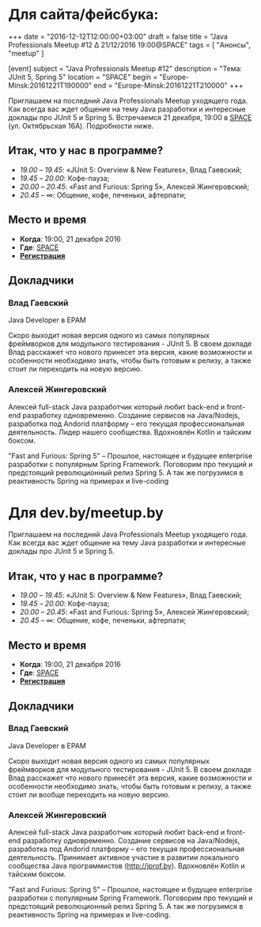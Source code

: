 Для сайта/фейсбука:
=====================================================================================

+++
date = "2016-12-12T12:00:00+03:00"
draft = false
title = "Java Professionals Meetup #12 ∆ 21/12/2016 19:00@SPACE"
tags = [
    "Анонсы", "meetup"
]

[event]
subject = "Java Professionals Meetup #12"
description = "Тема: JUnit 5, Spring 5"
location = "SPACE"
begin = "Europe-Minsk:20161221T190000"
end = "Europe-Minsk:20161221T210000"
+++

Приглашаем на последний Java Professionals Meetup уходящего года. Как всегда вас ждет общение на тему Java разработки и интересные доклады про JUnit 5 и Spring 5. Встречаемся 21 декабря, 19:00 в [SPACE](http://eventspace.by) (ул. Октябрьская 16А).
Подробности ниже.

<!--more-->

## Итак, что у нас в программе?

* _19.00_ – _19.45_: «JUnit 5: Overview & New Features», Влад Гаевский;
* _19.45_ – _20.00_: Кофе-пауза;
* _20.00_ – _20.45_: «Fast and Furious: Spring 5», Алексей Жингеровский;
* _20.45_ – ∞: Общение, кофе, печеньки, афтерпати;

## Место и время

* **Когда**: 19:00, 21 декабря 2016
* **Где**: [SPACE](http://eventspace.by)
* **[Регистрация](https://docs.google.com/forms/d/e/1FAIpQLSduUYAsH67snDgznTxGxFxAYYEaQUwclWcD4NwOhBPvEBfaBw/viewform)**

## Докладчики

### Влад Гаевский

Java Developer в EPAM

Скоро выходит новая версия одного из самых популярных фреймворков для модульного тестирования - JUnit 5. В своем докладе Влад расскажет что нового принесет эта версия, какие возможности и особенности необходимо знать, чтобы быть готовым к релизу, а также стоит ли переходить на новую версию.

### Алексей Жингеровский

Алексей full-stack Java разработчик который любит back-end и front-end разработку одновременно. Создание сервисов на Java/Nodejs,
разработка под Andorid платформу – его текущая профессиональная деятельность.
Лидер нашего сообщества. Вдохновлён Kotlin и тайским боксом.

"Fast and Furious: Spring 5" – Прошлое, настоящее и будущее enterprise разработки с популярным Spring Framework. Поговорим про текущий и предстоящий революционный релиз Spring 5. А так же погрузимся в реактивность Spring на примерах и live-coding

Для dev.by/meetup.by
=====================================================================================

Приглашаем на последний Java Professionals Meetup уходящего года. Как всегда вас ждет общение на тему Java разработки и интересные доклады про JUnit 5 и Spring 5.

## Итак, что у нас в программе?

* _19.00_ – _19.45_: «JUnit 5: Overview & New Features», Влад Гаевский;
* _19.45_ – _20.00_: Кофе-пауза;
* _20.00_ – _20.45_: «Fast and Furious: Spring 5», Алексей Жингеровский;
* _20.45_ – ∞: Общение, кофе, печеньки, афтерпати;


## Место и время

* **Когда**: 19:00, 21 декабря 2016
* **Где**: [SPACE](http://eventspace.by)
* **[Регистрация](https://docs.google.com/forms/d/e/1FAIpQLSduUYAsH67snDgznTxGxFxAYYEaQUwclWcD4NwOhBPvEBfaBw/viewform)**

## Докладчики

### Влад Гаевский

Java Developer в EPAM

Скоро выходит новая версия одного из самых популярных фреймворков для модульного тестирования - JUnit 5. В своем докладе Влад расскажет что нового принесёт эта версия, какие возможности и особенности необходимо знать, чтобы быть готовым к релизу, а также стоит ли вообще переходить на новую версию.

### Алексей Жингеровский

Алексей full-stack Java разработчик который любит back-end и front-end разработку одновременно. Создание сервисов на Java/Nodejs,
разработка под Andorid платформу – его текущая профессиональная деятельность.
Принимает активное участие в развитии локального сообщества Java программистов (http://jprof.by). Вдохновлён Kotlin и тайским боксом.

"Fast and Furious: Spring 5" – Прошлое, настоящее и будущее enterprise разработки с популярным Spring Framework. Поговорим про текущий и предстоящий революционный релиз Spring 5. А так же погрузимся в реактивность Spring на примерах и live-coding.

